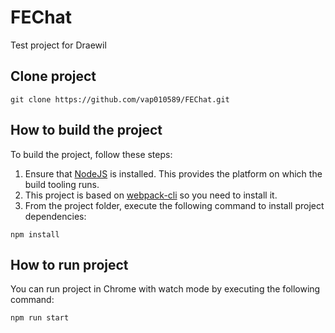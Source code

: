 # FEChat
Test project for Draewil

## Clone project

```shell
git clone https://github.com/vap010589/FEChat.git
```

## How to build the project

To build the project, follow these steps:

1. Ensure that [NodeJS](http://nodejs.org/) is installed. This provides the platform on which the build tooling runs.
2. This project is based on [webpack-cli](https://github.com/webpack/webpack-cli) so you need to install it.
3. From the project folder, execute the following command to install project dependencies:

```shell
npm install
```

## How to run project

You can run project in Chrome with watch mode by executing the following command:

```shell
npm run start
```

